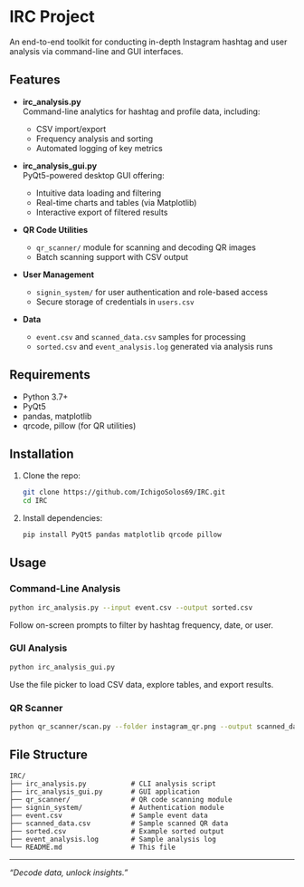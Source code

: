 # IRC Project

An end-to-end toolkit for conducting in-depth Instagram hashtag and user analysis via command-line and GUI interfaces.

## Features

- **irc_analysis.py**  
  Command-line analytics for hashtag and profile data, including:
  - CSV import/export  
  - Frequency analysis and sorting  
  - Automated logging of key metrics  

- **irc_analysis_gui.py**  
  PyQt5-powered desktop GUI offering:
  - Intuitive data loading and filtering  
  - Real-time charts and tables (via Matplotlib)  
  - Interactive export of filtered results  

- **QR Code Utilities**  
  - `qr_scanner/` module for scanning and decoding QR images  
  - Batch scanning support with CSV output  

- **User Management**  
  - `signin_system/` for user authentication and role-based access  
  - Secure storage of credentials in `users.csv`  

- **Data**  
  - `event.csv` and `scanned_data.csv` samples for processing  
  - `sorted.csv` and `event_analysis.log` generated via analysis runs  

## Requirements

- Python 3.7+  
- PyQt5  
- pandas, matplotlib  
- qrcode, pillow (for QR utilities)  

## Installation

1. Clone the repo:  
   ```bash
   git clone https://github.com/IchigoSolos69/IRC.git
   cd IRC
   ```

2. Install dependencies:  
   ```bash
   pip install PyQt5 pandas matplotlib qrcode pillow
   ```

## Usage

### Command-Line Analysis

```bash
python irc_analysis.py --input event.csv --output sorted.csv
```

Follow on-screen prompts to filter by hashtag frequency, date, or user.

### GUI Analysis

```bash
python irc_analysis_gui.py
```

Use the file picker to load CSV data, explore tables, and export results.

### QR Scanner

```bash
python qr_scanner/scan.py --folder instagram_qr.png --output scanned_data.csv
```

## File Structure

```
IRC/
├── irc_analysis.py           # CLI analysis script
├── irc_analysis_gui.py       # GUI application
├── qr_scanner/               # QR code scanning module
├── signin_system/            # Authentication module
├── event.csv                 # Sample event data
├── scanned_data.csv          # Sample scanned QR data
├── sorted.csv                # Example sorted output
├── event_analysis.log        # Sample analysis log
└── README.md                 # This file
```


***

*“Decode data, unlock insights.”*

